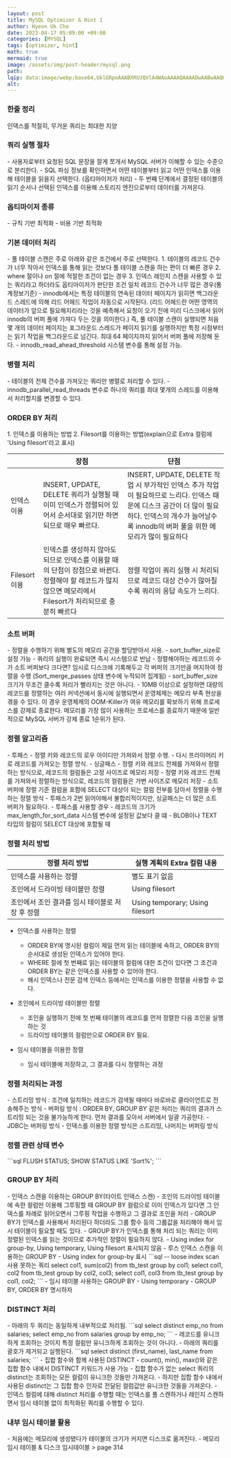 ```yaml
---
layout: post  
title: MySQL Optimizer & Hint 1  
author: Hyeon Uk Cho  
date: 2023-04-17 05:09:00 +09:00  
categories: [MYSQL]  
tags: [optimizer, hint]  
math: true  
mermaid: true  
image: /assets/img/post-header/mysql.png  
path:   
lqip: data:image/webp;base64,UklGRpoAAABXRUJQVlA4WAoAAAAQAAAADwAABwAAQUxQSDIAAAARL0AmbZurmr57yyIiqE8oiG0bejIYEQTgqiDA9vqnsUSI6H+oAERp2HZ65qP/VIAWAFZQOCBCAAAA8AEAnQEqEAAIAAVAfCWkAALp8sF8rgRgAP7o9FDvMCkMde9PK7euH5M1m6VWoDXf2FkP3BqV0ZYbO6NA/VFIAAAA  
alt:
---
```


<h3 data-toc-skip>한줄 정리</h3>
인덱스를 적절히, 무거운 쿼리는 최대한 지양

<h3 data-toc-skip>쿼리 실행 절차</h3>
- 사용자로부터 요청된 SQL 문장을 잘게 쪼개서 MySQL 서버가 이해할 수 있는 수준으로 분리한다.
- SQL 파싱 정보를 확인하면서 어떤 테이블부터 읽고 어떤 인덱스를 이용해 테이블을 읽을지 선택한다. (옵티마이저가 처리)
- 두 번째 단계에서 결정된 테이블의 읽기 순서나 선택된 인덱스를 이용해 스토리지 엔진으로부터 데이터를 가져온다.  

<h3 data-toc-skip>옵티마이저 종류</h3>
- 규칙 기반 최적화
- 비용 기반 최적화

<h3 data-toc-skip>기본 데이터 처리</h3>
- 풀 테이블 스캔은 주로 아래와 같은 조건에서 주로 선택한다.
  1. 테이블의 레코드 건수가 너무 작아서 인덱스를 통해 읽는 것보다 풀 테이블 스캔을 하는 편이 더 빠른 경우
  2. where 절이나 on 절에 적절한 조건이 없는 경우
  3. 인덱스 레인지 스캔을 사용할 수 있는 쿼리라고 하더라도 옵티마이저가 판단한 조건 일치 레코드 건수가 너무 많은 경우(통계정보기준)
- innodb에서는 특정 테이블의 연속된 데이터 페이지가 읽히면 백그라운드 스레드에 의해 리드 어헤드 작업이 자동으로 시작된다. (리드 어헤드란 어떤 영역의 데이터가 앞으로 필요해지리라는 것을 예측해서 요청이 오기 전에 미리 디스크에서 읽어 innodb의 버퍼 풀에 가져다 두는 것을 의미한다.)  
즉, 풀 테이블 스캔이 실행되면 처음 몇 개의 데이터 페이지는 포그라운드 스레드가 페이지 읽기를 실행하지만 특정 시점부터는 읽기 작업을 백그라운드로 넘긴다. 최대 64 페이지까지 읽어서 버퍼 풀에 저장해 둔다.
- innodb_read_ahead_threshold 시스템 변수를 통해 설정 가능.

<h3 data-toc-skip>병렬 처리</h3>
- 테이블의 전체 건수를 가져오는 쿼리만 병렬로 처리할 수 있다.
- innodb_parallel_read_threads 변수로 하나의 쿼리를 최대 몇개의 스레드를 이용해서 처리할지를 변경할 수 있다.

<h3 data-toc-skip>ORDER BY 처리</h3>
1. 인덱스를 이용하는 방법
2. Filesort를 이용하는 방법(explain으로 Extra 컬럼에 'Using filesort'라고 표시)  

|             | 장점                                                                                            | 단점                                                                                                                             |
|-------------|-----------------------------------------------------------------------------------------------|--------------------------------------------------------------------------------------------------------------------------------|
| 인덱스 이용      | INSERT, UPDATE, DELETE 쿼리가 실행될 때 이미 인덱스가 정렬되어 있어서 순서대로 읽기만 하면 되므로 매우 빠르다.                     | INSERT, UPDATE, DELETE 작업 시 부가적인 인덱스 추가 작업이 필요하므로 느리다. 인덱스 때문에 디스크 공간이 더 많이 필요하다. 인덱스의 개수가 늘어날수록 innodb의 버퍼 풀을 위한 메모리가 많이 필요하다 |
| Filesort 이용 | 인덱스를 생성하지 않아도 되므로 인덱스를 이용할 때의 단점이 장점으로 바뀐다.  정렬해야 할 레코드가 많지 않으면 메모리에서 Filesort가 처리되므로 충분히 빠르다 | 정렬 작업이 쿼리 실행 시 처리되므로 레코드 대상 건수가 많아질수록 쿼리의 응답 속도가 느리다.                                                                          |

<h3 data-toc-skip>소트 버퍼</h3>
- 정렬을 수행하기 위해 별도의 메모리 공간을 할당받아서 사용.
- sort_buffer_size로 설정 가능
- 쿼리의 실행이 완료되면 즉시 시스템으로 반납
- 정렬해야하는 레코드의 수가 소트 버퍼보다 크다면? 임시로 디스크에 기록해두고 각 버퍼의 크기만큼 머지하여 정렬을 수행 (Sort_merge_passes 상태 변수에 누적되어 집계됨)
- sort_buffer_size 크기가 무조건 클수록 처리가 빨라지는 것은 아니다.
- 10MB 이상으로 설정하면 대량의 레코드를 정렬하는 여러 커넥션에서 동시에 실행되면서 운영체제는 메모리 부족 현상을 겪을 수 있다. 이 경우 운영체제의 OOM-Killer가 여유 메모리를 확보하기 위해 프로세스를 강제로 종료한다. 메모리를 가장 많이 사용하는 프로세스를 종료하기 때문에 일반적으로 MySQL 서버가 강제 종료 1순위가 된다.

<h3 data-toc-skip>정렬 알고리즘</h3>
- 투패스
  - <sort_key, rowid> 정렬 키와 레코드의 로우 아이디만 가져와서 정렬 수행.
  - 다시 프라이머리 키로 레코드를 가져오는 정렬 방식.
- 싱글패스
  - <sort_key, additional_fields> 정렬 키와 레코드 전체를 가져와서 정렬하는 방식으로, 레코드의 컬럼들은 고정 사이즈로 메모리 저장
  - <sort_key, pecked_additional_fields> 정렬 키와 레코드 전체를 가져와서 정렬하는 방식으로, 레코드의 컬럼들은 가변 사이즈로 메모리 저장
  - 소트버퍼에 정렬 기준 컬럼을 포함에 SELECT 대상이 되는 컬럼 전부를 담아서 정렬을 수행하는 정렬 방식
- 투패스가 2번 읽어야해서 불합리적이지만, 싱글패스는 더 많은 소트 버퍼가 필요하다.
- 투패스를 사용할 경우
  - 레코드의 크기가 max_length_for_sort_data 시스템 변수에 설정된 값보다 클 떄
  - BLOB이나 TEXT 타입의 컬럼이 SELECT 대상에 포함될 때

<h3 data-toc-skip>정렬 처리 방법</h3>

| 정렬 처리 방법                    | 실행 계획의 Extra 컬럼 내용              |
|-----------------------------|---------------------------------|
| 인덱스를 사용하는 정렬                | 별도 표기 없음                        |
| 조인에서 드라이빙 테이블만 정렬           | Using filesort                  |
| 조인에서 조인 결과를 임시 테이블로 저장 후 정렬 | Using temporary; Using filesort |

- 인덱스를 사용하는 정렬
  - ORDER BY에 명시된 컬럼이 제일 먼저 읽는 테이블에 속하고, ORDER BY의 순서대로 생성된 인덱스가 있어야 한다.
  - WHERE 절에 첫 번째로 읽는 테이블의 컬럼에 대한 조건이 있다면 그 조건과 ORDER BY는 같은 인덱스를 사용할 수 있어야 한다.
  - 해시 인덱스나 전문 검색 인덱스 등에서는 인덱스를 이용한 정렬을 사용할 수 없다.

- 조인에서 드라이빙 테이블만 정렬
  - 조인을 실행하기 전에 첫 번째 테이블의 레코드를 먼저 정렬한 다음 조인을 실행하는 것
  - 드라이빙 테이블의 컬럼만으로 ORDER BY 필요.

- 임시 테이블을 이용한 정렬
  - 임시 테이블에 저장하고, 그 결과를 다시 정렬하는 과정

<h3 data-toc-skip>정렬 처리되는 과정</h3>
- 스트리밍 방식 : 조건에 일치하는 레코드가 검색될 때마다 바로바로 클라이언트로 전송해주는 방식
- 버퍼링 방식 : ORDER BY, GROUP BY 같은 처리는 쿼리의 결과가 스트리밍 되는 것을 불가능하게 한다. 먼저 결과를 모아서 서버에서 일괄 가공한다.
- JDBC는 버퍼링 방식
- 인덱스를 이용한 정렬 방식은 스트리밍, 나머지는 버퍼링 방식

<h3 data-toc-skip>정렬 관련 상태 변수</h3>
```sql
FLUSH STATUS;
SHOW STATUS LIKE 'Sort%';
```

<h3 data-toc-skip>GROUP BY 처리</h3>
- 인덱스 스캔을 이용하는 GROUP BY(타이트 인덱스 스캔)
  - 조인의 드라이빙 테이블에 속한 컬럼만 이용해 그루핑할 때 GROUP BY 컬럼으로 이미 인덱스가 있다면 그 인덱스를 차례로 읽어오면서 그루핑 작업을 수행하고 그 결과로 조인을 처리
  - GROUP BY가 인덱스를 사용해서 처리된다 하더라도 그룹 함수 등의 그룹값을 처리해야 해서 임시 테이블이 필요할 때도 있다.
  - GROUP BY가 인덱스를 통해 처리 되는 쿼리는 이미 정렬된 인덱스를 읽는 것이므로 추가적인 정렬이 필요하지 않다.
  - Using index for group-by, Using temporary, Using filesort 표시되지 않음
- 루스 인덱스 스캔을 이용하는 GROUP BY
  - Using index for group-by 표시
  ```sql
  -- loose index scan 사용 못하는 쿼리
  select col1, sum(col2) from tb_test group by col1;
  select col1, col2 from tb_test group by col2, col3;
  select col1, col3 from tb_test group by col1, col2;
  ```
- 임시 테이블 사용하는 GROUP BY
  - Using temporary
  - GROUP BY, ORDER BY 명시하자

<h3 data-toc-skip>DISTINCT 처리</h3>
- 아래의 두 쿼리는 동일하게 내부적으로 처리됨.
```sql
select distinct emp_no from salaries;
select emp_no from salaries group by emp_no;
```
- 레코드를 유니크하게 조회하는 것이지 특정 컬럼만 유니크하게 조회하는 것이 아니다.
- 아래의 쿼리를 괄호가 제거되고 실행된다.
```sql
select distinct (first_name), last_name from salaries;
```
- 집합 함수와 함께 사용된 DISTINCT
  - count(), min(), max()와 같은 집합 함수 내에서 DISTINCT 키워드가 사용 가능
  - 집합 함수가 없는 select 쿼리의 distinct는 조회하는 모든 컬럼이 유니크한 것들만 가져온다.
  - 하지만 집합 함수 내에서 사용된 distinct는 그 집합 함수 인자로 전달된 컬럼값만 유니크한 것들을 가져온다.
  - 인덱스 컬럼에 대해 distinct 처리를 수행할 때는 인덱스를 풀 스캔하거나 레인지 스캔하면서 임시 테이블 없이 최적화된 쿼리를 수행할 수 있다.

<h3 data-toc-skip>내부 임시 테이블 활용</h3>
- 처음에는 메모리에 생성됐다가 테이블의 크기가 커지면 디스크로 옮겨진다.
- 메모리 임시 테이블 & 디스크 임시테이블 > page 314
